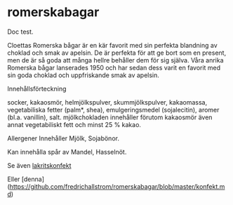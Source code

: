 # romerskabagar
Doc test. 

Cloettas Romerska bågar är en kär favorit med sin perfekta blandning av choklad och smak av apelsin. De är perfekta för att ge bort som en present, men de är så goda att många hellre behåller dem för sig själva.
Våra anrika Romerska bågar lanserades 1950 och har sedan dess varit en favorit med sin goda choklad och uppfriskande smak av apelsin.


Innehållsförteckning


socker, kakaosmör, helmjölkspulver, skummjölkspulver, kakaomassa, vegetabiliska fetter (palm*, shea), emulgeringsmedel (sojalecitin), aromer (bl.a. vanillin), salt. mjölkchokladen innehåller förutom kakaosmör även annat vegetabiliskt fett och minst 25 % kakao.


Allergener
Innehåller Mjölk, Sojabönor.

Kan innehålla spår av Mandel, Hasselnöt.


Se även [lakritskonfekt](../konfekt.md)

Eller [denna] (https://github.com/fredrichallstrom/romerskabagar/blob/master/konfekt.md)

